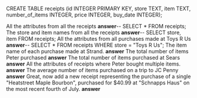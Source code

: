CREATE TABLE receipts (id INTEGER PRIMARY KEY, store TEXT, item TEXT, number_of_items INTEGER, price INTEGER, buy_date INTEGER);

All the attributes from all the receipts
**answer**-- SELECT * FROM receipts;
The store and item names from all the receipts
**answer**-- SELECT store, item FROM receipts; 
All the attributes from all purchases made at Toys R Us
**answer**-- SELECT * FROM receipts WHERE store = "Toys R Us";
The item name of each purchase made at Strand.
**answer**
The total number of items Peter purchased
**answer**
The total number of items purchased at Sears
**answer**
All the attributes of receipts where Peter bought multiple items.
**answer**
The average number of items purchased on a trip to JC Penny
**answer**
Great, now add a new receipt representing the purchase of a single "Heatstreet Maple Bourbon", purchased for $40.99 at "Schnapps Haus" on the most recent fourth of July.
**answer**